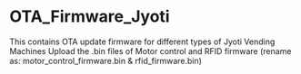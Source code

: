 # OTA_Firmware_Jyoti
This contains OTA update firmware for different types of Jyoti Vending Machines
Upload the .bin files of Motor control and RFID firmware (rename as: motor_control_firmware.bin & rfid_firmware.bin)
